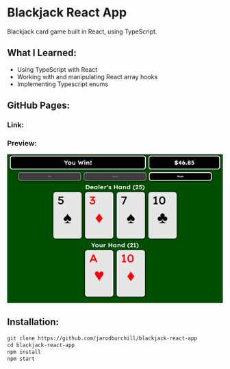 # Blackjack React App

Blackjack card game built in React, using TypeScript.

## What I Learned:

- Using TypeScript with React
- Working with and manipulating React array hooks
- Implementing Typescript enums

## GitHub Pages:

### Link:

### Preview:

![alt text](preview.png "Preview Image")

## Installation:

```
git clone https://github.com/jarodburchill/blackjack-react-app
cd blackjack-react-app
npm install
npm start
```
